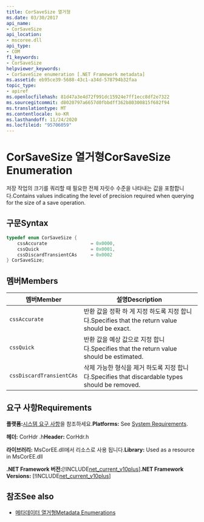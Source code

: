 ```yaml
---
title: CorSaveSize 열거형
ms.date: 03/30/2017
api_name:
- CorSaveSize
api_location:
- mscoree.dll
api_type:
- COM
f1_keywords:
- CorSaveSize
helpviewer_keywords:
- CorSaveSize enumeration [.NET Framework metadata]
ms.assetid: eb95ce39-5688-43c1-a34d-578794b32faa
topic_type:
- apiref
ms.openlocfilehash: 81d47a3e4d72f991dc15924e7ff1ecc8df2e7322
ms.sourcegitcommit: d8020797a6657d0fbbdff362b80300815f682f94
ms.translationtype: MT
ms.contentlocale: ko-KR
ms.lasthandoff: 11/24/2020
ms.locfileid: "95706059"
---
```

# <a name="corsavesize-enumeration"></a><span data-ttu-id="52aad-102">CorSaveSize 열거형</span><span class="sxs-lookup"><span data-stu-id="52aad-102">CorSaveSize Enumeration</span></span>

<span data-ttu-id="52aad-103">저장 작업의 크기를 쿼리할 때 필요한 전체 자릿수 수준을 나타내는 값을 포함합니다.</span><span class="sxs-lookup"><span data-stu-id="52aad-103">Contains values indicating the level of precision required when querying for the size of a save operation.</span></span>  
  
## <a name="syntax"></a><span data-ttu-id="52aad-104">구문</span><span class="sxs-lookup"><span data-stu-id="52aad-104">Syntax</span></span>  
  
```cpp  
typedef enum CorSaveSize {  
    cssAccurate                = 0x0000,
    cssQuick                   = 0x0001,
    cssDiscardTransientCAs     = 0x0002  
} CorSaveSize;  
```  
  
## <a name="members"></a><span data-ttu-id="52aad-105">멤버</span><span class="sxs-lookup"><span data-stu-id="52aad-105">Members</span></span>  
  
|<span data-ttu-id="52aad-106">멤버</span><span class="sxs-lookup"><span data-stu-id="52aad-106">Member</span></span>|<span data-ttu-id="52aad-107">설명</span><span class="sxs-lookup"><span data-stu-id="52aad-107">Description</span></span>|  
|------------|-----------------|  
|`cssAccurate`|<span data-ttu-id="52aad-108">반환 값을 정확 하 게 지정 하도록 지정 합니다.</span><span class="sxs-lookup"><span data-stu-id="52aad-108">Specifies that the return value should be exact.</span></span>|  
|`cssQuick`|<span data-ttu-id="52aad-109">반환 값을 예상 값으로 지정 합니다.</span><span class="sxs-lookup"><span data-stu-id="52aad-109">Specifies that the return value should be estimated.</span></span>|  
|`cssDiscardTransientCAs`|<span data-ttu-id="52aad-110">삭제 가능한 형식을 제거 하도록 지정 합니다.</span><span class="sxs-lookup"><span data-stu-id="52aad-110">Specifies that discardable types should be removed.</span></span>|  
  
## <a name="requirements"></a><span data-ttu-id="52aad-111">요구 사항</span><span class="sxs-lookup"><span data-stu-id="52aad-111">Requirements</span></span>  

 <span data-ttu-id="52aad-112">**플랫폼:**[시스템 요구 사항](../../get-started/system-requirements.md)을 참조하세요.</span><span class="sxs-lookup"><span data-stu-id="52aad-112">**Platforms:** See [System Requirements](../../get-started/system-requirements.md).</span></span>  
  
 <span data-ttu-id="52aad-113">**헤더:** CorHdr .h</span><span class="sxs-lookup"><span data-stu-id="52aad-113">**Header:** CorHdr.h</span></span>  
  
 <span data-ttu-id="52aad-114">**라이브러리:** MsCorEE.dll에서 리소스로 사용 됩니다.</span><span class="sxs-lookup"><span data-stu-id="52aad-114">**Library:** Used as a resource in MsCorEE.dll</span></span>  
  
 <span data-ttu-id="52aad-115">**.NET Framework 버전:**[!INCLUDE[net_current_v10plus](../../../../includes/net-current-v10plus-md.md)]</span><span class="sxs-lookup"><span data-stu-id="52aad-115">**.NET Framework Versions:** [!INCLUDE[net_current_v10plus](../../../../includes/net-current-v10plus-md.md)]</span></span>  
  
## <a name="see-also"></a><span data-ttu-id="52aad-116">참조</span><span class="sxs-lookup"><span data-stu-id="52aad-116">See also</span></span>

- [<span data-ttu-id="52aad-117">메타데이터 열거형</span><span class="sxs-lookup"><span data-stu-id="52aad-117">Metadata Enumerations</span></span>](metadata-enumerations.md)
